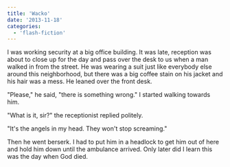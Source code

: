 ```yaml
---
title: 'Wacko'
date: '2013-11-18'
categories:
  - 'flash-fiction'
---
```


I was working security at a big office building. It was late, reception was
about to close up for the day and pass over the desk to us when a man walked in
from the street. He was wearing a suit just like everybody else around this
neighborhood, but there was a big coffee stain on his jacket and his hair was a
mess. He leaned over the front desk.

<!-- truncate -->


"Please," he said, "there is something wrong." I started walking towards him.

"What is it, sir?" the receptionist replied politely.

"It's the angels in my head. They won't stop screaming."

Then he went berserk. I had to put him in a headlock to get him out of here and
hold him down until the ambulance arrived. Only later did I learn this was the
day when God died.
